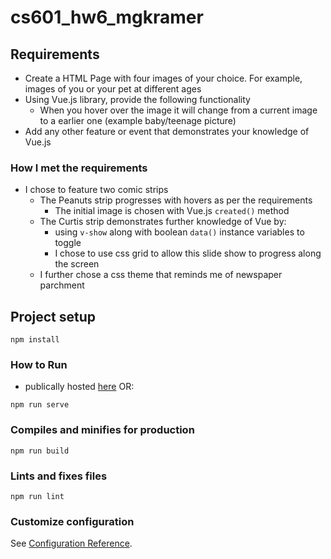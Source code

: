 # cs601_hw6_mgkramer

## Requirements
* Create a HTML Page with four images of your choice. For example, images of you or your pet at different ages
* Using Vue.js library, provide the following functionality
  * When you hover over the image it will change from a current image to a earlier one (example baby/teenage picture)
* Add any other feature or event that demonstrates your knowledge of Vue.js

### How I met the requirements
* I chose to feature two comic strips 
  * The Peanuts strip progresses with hovers as per the requirements
    * The initial image is chosen with Vue.js ```created()``` method
  * The Curtis strip demonstrates further knowledge of Vue by:
    * using ```v-show``` along with boolean ```data()``` instance variables to toggle 
    * I chose to use css grid to allow this slide show to progress along the screen
  * I further chose a css theme that reminds me of newspaper parchment
  
## Project setup
```
npm install
```

### How to Run 
* publically hosted [here](https://kramer-bu-vue-comic-strip.netlify.app/) OR:
```
npm run serve
```

### Compiles and minifies for production
```
npm run build
```

### Lints and fixes files
```
npm run lint
```

### Customize configuration
See [Configuration Reference](https://cli.vuejs.org/config/).
